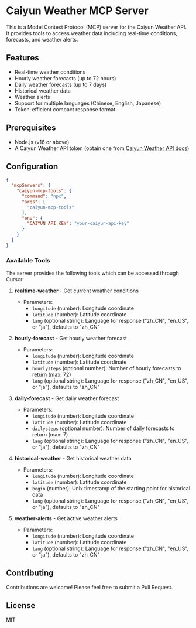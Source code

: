 # Caiyun Weather MCP Server

This is a Model Context Protocol (MCP) server for the Caiyun Weather API. It provides tools to access weather data including real-time conditions, forecasts, and weather alerts.

## Features

- Real-time weather conditions
- Hourly weather forecasts (up to 72 hours)
- Daily weather forecasts (up to 7 days)
- Historical weather data
- Weather alerts
- Support for multiple languages (Chinese, English, Japanese)
- Token-efficient compact response format

## Prerequisites

- Node.js (v16 or above)
- A Caiyun Weather API token (obtain one from [Caiyun Weather API docs](https://docs.caiyunapp.com/weather-api/))

## Configuration

```json
{
  "mcpServers": {
    "caiyun-mcp-tools": {
      "command": "npx",
      "args": [
        "caiyun-mcp-tools"
      ],
      "env": {
        "CAIYUN_API_KEY": "your-caiyun-api-key"
      }
    }
  }
}
```

### Available Tools

The server provides the following tools which can be accessed through Cursor:

1. **realtime-weather** - Get current weather conditions
   - Parameters:
     - `longitude` (number): Longitude coordinate
     - `latitude` (number): Latitude coordinate
     - `lang` (optional string): Language for response ("zh_CN", "en_US", or "ja"), defaults to "zh_CN"

2. **hourly-forecast** - Get hourly weather forecast
   - Parameters:
     - `longitude` (number): Longitude coordinate
     - `latitude` (number): Latitude coordinate
     - `hourlysteps` (optional number): Number of hourly forecasts to return (max: 72)
     - `lang` (optional string): Language for response ("zh_CN", "en_US", or "ja"), defaults to "zh_CN"

3. **daily-forecast** - Get daily weather forecast
   - Parameters:
     - `longitude` (number): Longitude coordinate
     - `latitude` (number): Latitude coordinate
     - `dailysteps` (optional number): Number of daily forecasts to return (max: 7)
     - `lang` (optional string): Language for response ("zh_CN", "en_US", or "ja"), defaults to "zh_CN"

4. **historical-weather** - Get historical weather data
   - Parameters:
     - `longitude` (number): Longitude coordinate
     - `latitude` (number): Latitude coordinate
     - `begin` (number): Unix timestamp of the starting point for historical data
     - `lang` (optional string): Language for response ("zh_CN", "en_US", or "ja"), defaults to "zh_CN"

5. **weather-alerts** - Get active weather alerts
   - Parameters:
     - `longitude` (number): Longitude coordinate
     - `latitude` (number): Latitude coordinate
     - `lang` (optional string): Language for response ("zh_CN", "en_US", or "ja"), defaults to "zh_CN"
     
## Contributing

Contributions are welcome! Please feel free to submit a Pull Request.

## License

MIT 